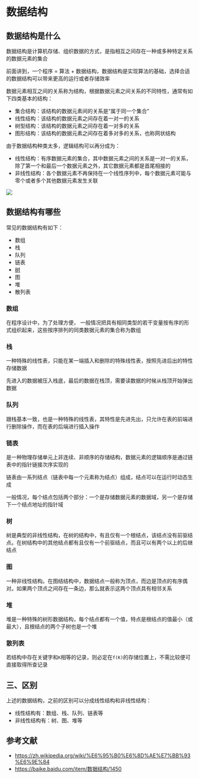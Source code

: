 <!--
 * @Author: lijing
 * @Date: 2023-12-15 23:11:46
 * @LastEditors: lijing
 * @LastEditTime: 2023-12-15 23:32:09
 * @Description: 
-->
# 数据结构

## 数据结构是什么

数据结构是计算机存储、组织数据的方式，是指相互之间存在一种或多种特定关系的数据元素的集合

前面讲到，一个程序 = 算法 + 数据结构，数据结构是实现算法的基础，选择合适的数据结构可以带来更高的运行或者存储效率

数据元素相互之间的关系称为结构，根据数据元素之间关系的不同特性，通常有如下四类基本的结构：

+   集合结构：该结构的数据元素间的关系是“属于同一个集合”
+   线性结构：该结构的数据元素之间存在着一对一的关系
+   树型结构：该结构的数据元素之间存在着一对多的关系
+   图形结构：该结构的数据元素之间存在着多对多的关系，也称网状结构

由于数据结构种类太多，逻辑结构可以再分成为：

+   线性结构：有序数据元素的集合，其中数据元素之间的关系是一对一的关系，除了第一个和最后一个数据元素之外，其它数据元素都是首尾相接的
+   非线性结构：各个数据元素不再保持在一个线性序列中，每个数据元素可能与零个或者多个其他数据元素发生关联

![](https://static.vue-js.com/9aedc5d0-1aa6-11ec-8e64-91fdec0f05a1.png)

## 数据结构有哪些

常见的数据结构有如下：

+   数组
+   栈
+   队列
+   链表
+   [树](http://fanyouf.gitee.io/interview/algorithm/tree.html)
+   图
+   堆
+   散列表

### 数组

在程序设计中，为了处理方便， 一般情况把具有相同类型的若干变量按有序的形式组织起来，这些按序排列的同类数据元素的集合称为数组

### 栈

一种特殊的线性表，只能在某一端插入和删除的特殊线性表，按照先进后出的特性存储数据

先进入的数据被压入栈底，最后的数据在栈顶，需要读数据的时候从栈顶开始弹出数据

### 队列

跟栈基本一致，也是一种特殊的线性表，其特性是先进先出，只允许在表的前端进行删除操作，而在表的后端进行插入操作

### 链表

是一种物理存储单元上非连续、非顺序的存储结构，数据元素的逻辑顺序是通过链表中的指针链接次序实现的

链表由一系列结点（链表中每一个元素称为结点）组成，结点可以在运行时动态生成

一般情况，每个结点包括两个部分：一个是存储数据元素的数据域，另一个是存储下一个结点地址的指针域

### 树

树是典型的非线性结构，在树的结构中，有且仅有一个根结点，该结点没有前驱结点。在树结构中的其他结点都有且仅有一个前驱结点，而且可以有两个以上的后继结点

### 图

一种非线性结构。在图结结构中，数据结点一般称为顶点，而边是顶点的有序偶对。如果两个顶点之间存在一条边，那么就表示这两个顶点具有相邻关系

### 堆

堆是一种特殊的树形数据结构，每个结点都有一个值，特点是根结点的值最小（或最大），且根结点的两个子树也是一个堆

### 散列表

若结构中存在关键字和`K`相等的记录，则必定在`f(K)`的存储位置上，不需比较便可直接取得所查记录

## 三、区别

上述的数据结构，之前的区别可以分成线性结构和非线性结构：

+   线性结构有：数组、栈、队列、链表等
+   非线性结构有：树、图、堆等

## 参考文献

+   https://zh.wikipedia.org/wiki/%E6%95%B0%E6%8D%AE%E7%BB%93%E6%9E%84
+   https://baike.baidu.com/item/数据结构/1450